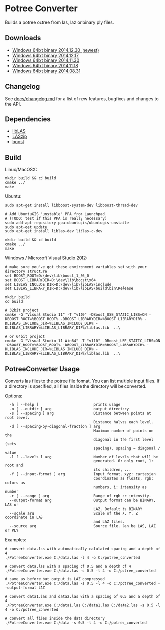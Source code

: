 # Potree Converter

Builds a potree octree from las, laz or binary ply files.

## Downloads

* [Windows 64bit binary 2014.12.30 (newest)](http://potree.org/downloads/PotreeConverter/PotreeConverter_2014.12.30.zip)
* [Windows 64bit binary 2014.12.17](http://potree.org/downloads/PotreeConverter/PotreeConverter_2014.12.17.zip)
* [Windows 64bit binary 2014.11.30](http://potree.org/downloads/PotreeConverter/PotreeConverter_2014.11.30.zip)
* [Windows 64bit binary 2014.11.18](http://potree.org/downloads/PotreeConverter/PotreeConverter_2014.11.18.zip)
* [Windows 64bit binary 2014.08.31](http://potree.org/downloads/PotreeConverter/PotreeConverter_2014.08.31.zip)

## Changelog

See [docs/changelog.md](./docs/changelog.md) for a list of new features, bugfixes and changes to the API.

## Dependencies

* [libLAS](https://github.com/libLAS/libLAS)
* [LASzip](https://github.com/LASzip/LASzip)
* [boost](http://www.boost.org/)

## Build

Linux/MacOSX:

    mkdir build && cd build
    cmake ../
    make

Ubuntu:

    sudo apt-get install libboost-system-dev libboost-thread-dev

    # Add UbuntuGIS "unstable" PPA from Launchpad
    # (TODO: test if this PPA is really necessary)
    sudo add-apt-repository ppa:ubuntugis/ubuntugis-unstable
    sudo apt-get update
    sudo apt-get install liblas-dev liblas-c-dev

    mkdir build && cd build
    cmake ../
    make

Windows / Microsoft Visual Studio 2012:

    # make sure you've got these environment variables set with your directory structure
    set BOOST_ROOT=D:\dev\lib\boost_1_56_0
    set BOOST_LIBRARYDIR=D:\dev\lib\boost\x64
    set LIBLAS_INCLUDE_DIR=D:\dev\lib\libLAS\include
    set LIBLAS_LIBRARY_DIR=D:\dev\lib\libLAS\build\bin\Release

    mkdir build
    cd build

    # 32bit project
    cmake -G "Visual Studio 11" -T "v110" -DBoost_USE_STATIC_LIBS=ON -DBOOST_ROOT=%BOOST_ROOT% -DBOOST_LIBRARYDIR=%BOOST_LIBRARYDIR% -DLIBLAS_INCLUDE_DIR=%LIBLAS_INCLUDE_DIR% -DLIBLAS_LIBRARY=%LIBLAS_LIBRARY_DIR%/liblas.lib  ..\

    # or 64bit project
    cmake -G "Visual Studio 11 Win64" -T "v110" -DBoost_USE_STATIC_LIBS=ON -DBOOST_ROOT=%BOOST_ROOT% -DBOOST_LIBRARYDIR=%BOOST_LIBRARYDIR% -DLIBLAS_INCLUDE_DIR=%LIBLAS_INCLUDE_DIR% -DLIBLAS_LIBRARY=%LIBLAS_LIBRARY_DIR%/liblas.lib  ..\

## PotreeConverter Usage

Converts las files to the potree file format.
You can list multiple input files. If a directory is specified, all files
inside the directory will be converted.

Options:


```
  -h [ --help ]                         prints usage
  -o [ --outdir ] arg                   output directory
  -s [ --spacing ] arg                  Distance between points at root level.
                                        Distance halves each level.
  -d [ --spacing-by-diagonal-fraction ] arg
                                        Maximum number of points on the
                                        diagonal in the first level (sets
                                        spacing). spacing = diagonal / value
  -l [ --levels ] arg                   Number of levels that will be
                                        generated. 0: only root, 1: root and
                                        its children, ...
  -f [ --input-format ] arg             Input format. xyz: cartesian
                                        coordinates as floats, rgb: colors as
                                        numbers, i: intensity as number
  -r [ --range ] arg                    Range of rgb or intensity.
  --output-format arg                   Output format can be BINARY, LAS or
                                        LAZ. Default is BINARY
  --scale arg                           Scale of the X, Y, Z coordinate in LAS
                                        and LAZ files.
  --source arg                          Source file. Can be LAS, LAZ or PLY
```

Examples:

    # convert data.las with automatically calulated spacing and a depth of 4
    ./PotreeConverter.exe C:/data.las -l 4 -o C:/potree_converted

    # convert data.las with a spacing of 0.5 and a depth of 4
    ./PotreeConverter.exe C:/data.las -s 0.5 -l 4 -o C:/potree_converted

    # same as before but output is LAZ compressed
    ./PotreeConverter.exe C:/data.las -s 0.5 -l 4 -o C:/potree_converted --output-format LAZ

    # convert data1.las and data2.las with a spacing of 0.5 and a depth of 4
    ./PotreeConverter.exe C:/data1.las C:/data1.las C:/data2.las -s 0.5 -l 4 -o C:/potree_converted

    # convert all files inside the data directory
    ./PotreeConverter.exe C:/data -s 0.5 -l 4 -o C:/potree_converted
